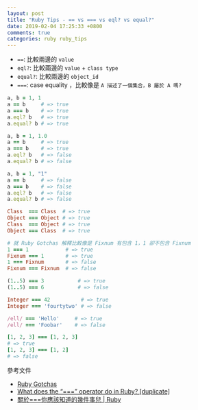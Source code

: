 ```yaml
---
layout: post
title: "Ruby Tips - == vs === vs eql? vs equal?"
date: 2019-02-04 17:25:33 +0800
comments: true
categories: ruby ruby_tips
---
```


<!-- more -->

* `==`: 比較兩邊的 `value`
* `eql?`: 比較兩邊的 `value` + `class type` 
* `equal?`: 比較兩邊的 `object_id`
* `===`: case equality ，比較像是 `A 描述了一個集合，B 屬於 A 嗎?`
 
```ruby
a, b = 1, 1
a == b     # => true
a === b    # => true
a.eql? b   # => true
a.equal? b # => true

a, b = 1, 1.0
a == b     # => true
a === b    # => true
a.eql? b   # => false
a.equal? b # => false

a, b = 1, "1"
a == b     # => false
a === b    # => false
a.eql? b   # => false
a.equal? b # => false
```

```ruby
Class  === Class  # => true
Object === Object # => true
Class  === Object # => true
Object === Class  # => true

# 就 Ruby Gotchas 解釋比較像是 Fixnum 有包含 1，1 卻不包含 Fixnum
1 === 1            # => true
Fixnum === 1       # => true
1 === Fixnum       # => false
Fixnum === Fixnum  # => false

(1..5) === 3           # => true
(1..5) === 6           # => false

Integer === 42          # => true
Integer === 'fourtytwo' # => false

/ell/ === 'Hello'     # => true
/ell/ === 'Foobar'    # => false

[1, 2, 3] === [1, 2, 3]
# => true
[1, 2, 3] === [1, 2]
# => false
```

參考文件

* [Ruby Gotchas](https://docs.google.com/presentation/d/1cqdp89_kolr4q1YAQaB-6i5GXip8MHyve8MvQ_1r6_s/edit#slide=id.g2fa7c811_0_12)
* [What does the “===” operator do in Ruby? [duplicate]](https://stackoverflow.com/questions/4467538/what-does-the-operator-do-in-ruby)
* [關於===你應該知道的幾件事兒 | Ruby](http://lazybios.com/2017/01/ruby-triple-equals-operator/)
